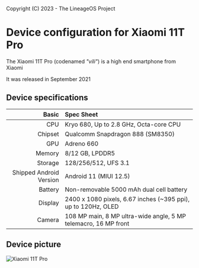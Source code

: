 Copyright (C) 2023 - The LineageOS Project

Device configuration for Xiaomi 11T Pro
=======================================

The Xiaomi 11T Pro (codenamed _"vili"_) is a high end smartphone from Xiaomi

It was released in September 2021

## Device specifications

Basic   | Spec Sheet
-------:|:---------------------
CPU     | Kryo 680, Up to 2.8 GHz, Octa-core CPU
Chipset | Qualcomm Snapdragon 888 (SM8350)
GPU     | Adreno 660
Memory  | 8/12 GB, LPDDR5
Storage | 128/256/512, UFS 3.1
Shipped Android Version | Android 11 (MIUI 12.5)
Battery | Non-removable 5000 mAh dual cell battery
Display | 2400 x 1080 pixels, 6.67 inches (~395 ppi), up to 120Hz, OLED
Camera  | 108 MP main, 8 MP ultra-wide angle, 5 MP telemacro, 16 MP front

## Device picture
![Xiaomi 11T Pro](https://i01.appmifile.com/webfile/globalimg/products/pc/xiaomi-11t-pro/specs-header.png "Xiaomi 11T Pro")